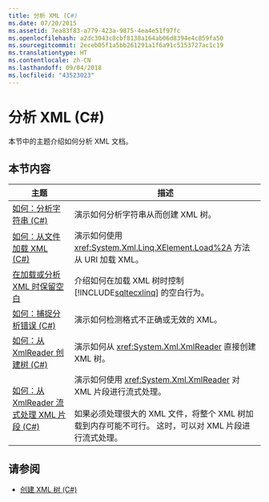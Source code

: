 ```yaml
---
title: 分析 XML (C#)
ms.date: 07/20/2015
ms.assetid: 7ea83f83-a779-423a-9875-4ea4e51f97fc
ms.openlocfilehash: a2dc3043c8cbf8138a164ab06d8394e4c859fa50
ms.sourcegitcommit: 2eceb05f1a5bb261291a1f6a91c5153727ac1c19
ms.translationtype: HT
ms.contentlocale: zh-CN
ms.lasthandoff: 09/04/2018
ms.locfileid: "43523023"
---
```

# <a name="parsing-xml-c"></a>分析 XML (C#)
本节中的主题介绍如何分析 XML 文档。  
  
## <a name="in-this-section"></a>本节内容  
  
|主题|描述|  
|-----------|-----------------|  
|[如何：分析字符串 (C#)](../../../../csharp/programming-guide/concepts/linq/how-to-parse-a-string.md)|演示如何分析字符串从而创建 XML 树。|  
|[如何：从文件加载 XML (C#)](../../../../csharp/programming-guide/concepts/linq/how-to-load-xml-from-a-file.md)|演示如何使用 <xref:System.Xml.Linq.XElement.Load%2A> 方法从 URI 加载 XML。|  
|[在加载或分析 XML 时保留空白](../../../../csharp/programming-guide/concepts/linq/preserving-white-space-while-loading-or-parsing-xml1.md)|介绍如何在加载 XML 树时控制 [!INCLUDE[sqltecxlinq](~/includes/sqltecxlinq-md.md)] 的空白行为。|  
|[如何：捕捉分析错误 (C#)](../../../../csharp/programming-guide/concepts/linq/how-to-catch-parsing-errors.md)|演示如何检测格式不正确或无效的 XML。|  
|[如何：从 XmlReader 创建树 (C#)](../../../../csharp/programming-guide/concepts/linq/how-to-create-a-tree-from-an-xmlreader.md)|演示如何从 <xref:System.Xml.XmlReader> 直接创建 XML 树。|  
|[如何：从 XmlReader 流式处理 XML 片段 (C#)](../../../../csharp/programming-guide/concepts/linq/how-to-stream-xml-fragments-from-an-xmlreader.md)|演示如何使用 <xref:System.Xml.XmlReader> 对 XML 片段进行流式处理。<br /><br /> 如果必须处理很大的 XML 文件，将整个 XML 树加载到内存可能不可行。 这时，可以对 XML 片段进行流式处理。|  
  
## <a name="see-also"></a>请参阅

- [创建 XML 树 (C#)](../../../../csharp/programming-guide/concepts/linq/creating-xml-trees.md)
